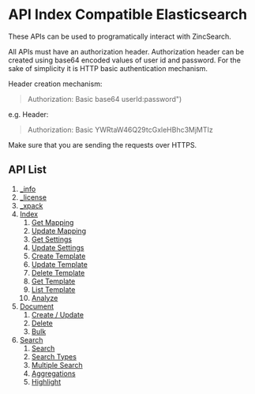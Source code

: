 # API Index Compatible Elasticsearch

These APIs can be used to programatically interact with ZincSearch.

All APIs must have an authorization header. Authorization header can be created using base64 encoded values of user id and password. For the sake of simplicity it is HTTP basic authentication mechanism.


Header creation mechanism:

> Authorization: Basic base64 userId:password")

e.g. Header:

> Authorization: Basic YWRtaW46Q29tcGxleHBhc3MjMTIz

Make sure that you are sending the requests over HTTPS.

## API List

1. [_info](_info)
1. [_license](_license)
1. [_xpack](_xpack)
1. [Index](index/index)
    1. [Get Mapping](index/get-mapping)
    1. [Update Mapping](index/update-mapping)
    1. [Get Settings](index/get-settings)
    1. [Update Settings](index/update-settings)
    1. [Create Template](index/create-template)
    1. [Update Template](index/create-template)
    1. [Delete Template](index/delete-template)
    1. [Get Template](index/get-template)
    1. [List Template](index/list-template)
    1. [Analyze](index/analyze)
1. [Document](document/index)
    1. [Create / Update](document/create)
    1. [Delete](document/delete)
    1. [Bulk](document/bulk)
1. [Search](search/index)
    1. [Search](search/search)
    1. [Search Types](search/types)
    1. [Multiple Search](search/msearch)
    1. [Aggregations](search/aggregation)
    1. [Highlight](search/highlight)
